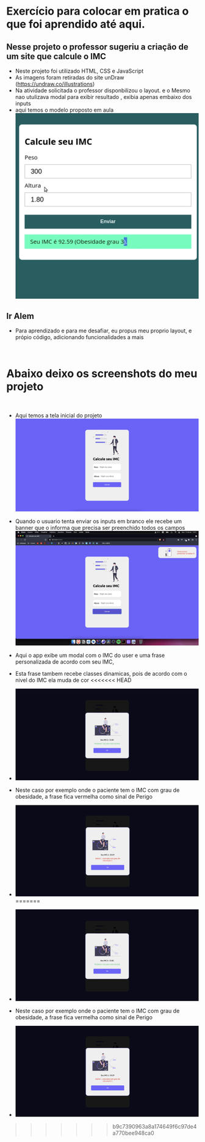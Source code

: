 # Exercício para colocar em pratica o que foi aprendido até aqui.


## Nesse projeto o professor sugeriu a criação de um site que calcule o IMC

- Neste projeto foi utilizado HTML, CSS e JavaScript
- As imagens foram retiradas do site unDraw (https://undraw.co/illustrations)
- Na atividade solicitada o professor disponbilizou o layout. e o Mesmo nao utulizava modal para exibir resultado , exibia apenas embaixo dos inputs
- aqui temos o modelo proposto em aula
![Alt text](/screenshots/modelo-aula.png "Optional Title")



## Ir Alem

- Para aprendizado e para me desafiar, eu propus meu proprio layout, e própio código, adicionando funcionalidades a mais
  

<br>

# Abaixo deixo os screenshots do meu projeto
 
<br/>

- Aqui temos a tela inicial do projeto 
  <br/>
![Alt text](/screenshots/home.png "Optional Title")


- Quando o usuario tenta enviar os inputs em branco ele recebe um banner que o informa que precisa ser preenchido todos os campos
  <br/>
![Alt text](/screenshots/error.png "Optional Title")



- Aqui o app exibe um modal com o IMC do user e uma frase personalizada de acordo com seu IMC,
- Esta frase tambem recebe classes dinamicas, pois de acordo com o nivel do IMC ela muda de cor
<<<<<<< HEAD
- ![Alt text](/screenshots/modal-normel.png "Optional Title")

- Neste caso por exemplo onde o paciente tem o IMC com grau de obesidade, a frase fica vermelha como sinal de Perigo
- ![Alt text](/screenshots/modal-danger.png "Optional Title")
=======
  
- ![Alt text](/screenshots/modal-normal.png "Optional Title")

- Neste caso por exemplo onde o paciente tem o IMC com grau de obesidade, a frase fica vermelha como sinal de Perigo
 
- ![Alt text](/screenshots/modal-danger.png "Optional Title")
>>>>>>> b9c7390963a8a174649f6c97de4a770bee948ca0
